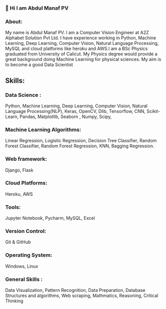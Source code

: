 ###  👋 Hi I am Abdul Manaf PV

### About:
My name is Abdul Manaf PV. I am a Computer Vision Engineer at A2Z Alphabet Solution Pvt Ltd. I have experience working in Python, Machine Learning, Deep Learning, Computer Vision, Natural Language Processing, MySQL and cloud platforms like heroku and AWS.I am a BSc Physics graduated from University of Calicut. My Physics degree would provide a great background doing Machine Learning for physical sciences. My aim is to become a good Data Scientist

## Skills:

###  Data Science : 
Python, Machine Learning, Deep Learning, Computer Vision, Natural Language Processing(NLP), Keras, OpenCV, Dlib, Tensorflow, CNN, Scikit-Learn, Pandas, Matplotlib, Seaborn , Numpy, Scipy,

###  Machine Learning Algorithms:

Linear Regression, Logistic Regression, Decision Tree Classifier, Random Forest Classifier, Random Forest Regression, KNN, Bagging Regression.

###  Web framework:
Django, Flask

###  Cloud Platforms:
 Heroku, AWS
 
 ###  Tools:
 Jupyter Notebook, Pycharm, MySQL, Excel
 
 ### Version Control:
 Git & GitHub

###  Operating System:
Windows, Linux

### General Skills :

Data Visualization, Pattern Recognition, Data Preparation, Database Structures
and algorithms, Web scraping, Mathmatics, Reasoning, Critical Thinking



<!--
**abdulmanafpv/abdulmanafpv** is a ✨ _special_ ✨ repository because its `README.md` (this file) appears on your GitHub profile.

Here are some ideas to get you started:

- 🔭 I’m currently working on ...
- 🌱 I’m currently learning ...
- 👯 I’m looking to collaborate on ...
- 🤔 I’m looking for help with ...
- 💬 Ask me about ...
- 📫 How to reach me: ...
- 😄 Pronouns: ...
- ⚡ Fun fact: ...
-->
